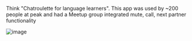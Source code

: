 Think "Chatroulette for language learners". This app was used by ~200 people at peak and had a Meetup group integrated mute, call, next partner functionality


![image](https://user-images.githubusercontent.com/20760528/188787632-8f814bfc-e249-4b3f-90fa-d1d2768bd332.png)
